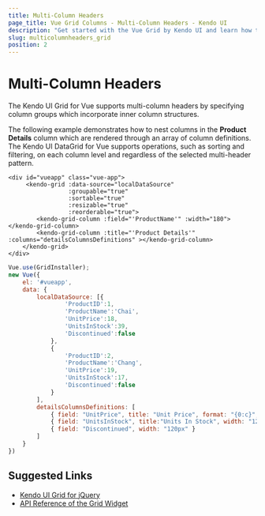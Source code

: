 ```yaml
---
title: Multi-Column Headers
page_title: Vue Grid Columns - Multi-Column Headers - Kendo UI
description: "Get started with the Vue Grid by Kendo UI and learn how to configure multi-column headers."
slug: multicolumnheaders_grid
position: 2
---
```


# Multi-Column Headers

The Kendo UI Grid for Vue supports multi-column headers by specifying column groups which incorporate inner column structures.

The following example demonstrates how to nest columns in the **Product Details** column which are rendered through an array of column definitions. The Kendo UI DataGrid for Vue supports operations, such as sorting and filtering, on each column level and regardless of the selected multi-header pattern.

```html-preview
<div id="vueapp" class="vue-app">
     <kendo-grid :data-source="localDataSource"
                 :groupable="true"
                 :sortable="true"
                 :resizable="true"
                 :reorderable="true">
        <kendo-grid-column :field="'ProductName'" :width="180"></kendo-grid-column>
        <kendo-grid-column :title="'Product Details'" :columns="detailsColumnsDefinitions" ></kendo-grid-column>
    </kendo-grid>
</div>
```
```js
Vue.use(GridInstaller);
new Vue({
    el: '#vueapp',
    data: {
        localDataSource: [{
                'ProductID':1,
                'ProductName':'Chai',
                'UnitPrice':18,
                'UnitsInStock':39,
                'Discontinued':false
            },
            {
                'ProductID':2,
                'ProductName':'Chang',
                'UnitPrice':19,
                'UnitsInStock':17,
                'Discontinued':false
            }
        ],
        detailsColumnsDefinitions: [
            { field: "UnitPrice", title: "Unit Price", format: "{0:c}", width: "120px" },
            { field: "UnitsInStock", title:"Units In Stock", width: "120px" },
            { field: "Discontinued", width: "120px" }
        ]
    }
})
```

## Suggested Links

* [Kendo UI Grid for jQuery](https://docs.telerik.com/kendo-ui/controls/data-management/grid/overview)
* [API Reference of the Grid Widget](https://docs.telerik.com/kendo-ui/api/javascript/ui/grid)

